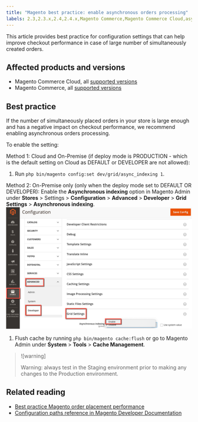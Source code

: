 ```yaml
---
title: "Magento best practice: enable asynchronous orders processing"
labels: 2.3,2.3.x,2.4,2.4.x,Magento Commerce,Magento Commerce Cloud,asynchronous orders,best practices,checkout performance
---
```


This article provides best practice for configuration settings that can help improve checkout performance in case of large number of simultaneously created orders.

## Affected products and versions

* Magento Commerce Cloud, all [supported versions](https://magento.com/sites/default/files/magento-software-lifecycle-policy.pdf)
* Magento Commerce, all [supported versions](https://magento.com/sites/default/files/magento-software-lifecycle-policy.pdf)

## Best practice

If the number of simultaneously placed orders in your store is large enough and has a negative impact on checkout performance, we recommend enabling asynchronous orders processing.

To enable the setting:

Method 1: Cloud and On-Premise (if deploy mode is PRODUCTION - which is the default setting on Cloud as DEFAULT or DEVELOPER are not allowed):

1. Run `php bin/magento config:set dev/grid/async_indexing 1`.

Method 2: On-Premise only (only when the deploy mode set to DEFAULT OR DEVELOPER):
    Enable the **Asynchronous indexing** option in Magento Admin under **Stores** > Settings > **Configuration** > **Advanced** > **Developer** > **Grid Settings** > **Asynchronous indexing**.![asynchronous_orders_magento.png](assets/asynchronous_orders_magento.png)
1. Flush cache by running `php bin/magento cache:flush` or go to Magento Admin under **System** > **Tools** > **Cache Management**.

>![warning]
>
>Warning: always test in the Staging environment prior to making any changes to the Production environment.

## Related reading

* [Best practice Magento order placement performance](https://support.magento.com/hc/en-us/articles/360048170772)
* [Configuration paths reference in Magento Developer Documentation](https://devdocs.magento.com/guides/v2.4/config-guide/prod/config-reference-most.html)
